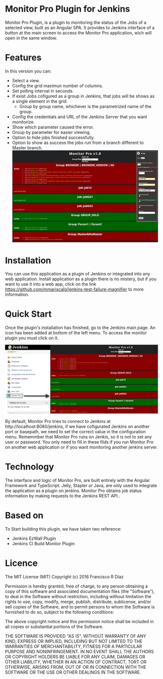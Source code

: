 # Monitor Pro Plugin for Jenkins
  Monitor Pro Plugin, is a plugin to monitoring the status of the Jobs of a selected view, built as an Angular SPA. It provides to Jenkins interface of a button at the main screen to access the Monitor Pro application, wich will open in the same window.
    
# Features
  In this version you can:
  - Select a view.
  - Config the grid maximun number of columns.
  - Set polling interval in seconds.
  - If exist Jobs cofigured as a group in Jenkins, that jobs will be shows as a single element in the grid.
    - Group by group name, whichever is the parametrized name of the group. 
  - Config the credentials and URL of the Jenkins Server that you want monitorize.
  - Show which parameter caused the error.
  - Group by parameter for easier viewing.
  - Option to hide jobs finished successfully.
  - Option to show as success the jobs run from a branch different to Master branch. 
  ![Features](doc/img.png)
  
# Installation
You can use this application as a plugin of Jenkins or integrated into any web application. Install application as a plugin there is no mistery, but if you want to use it into a web app, click on the link https://github.com/mmariscalg/jenkins-test-failure-magnifier to more information.

# Quick Start
  Once the plugin's installation has finished, go to the Jenkins main page. An icon has been added at bottom of the left menu. To access the monitor plugin you must click on it.
  
  ![Features](doc/img1.png)

By default, Monitor Pro tries to connect to Jenkins at http://localhost:8080/jenkins, if we have cofigurated Jenkins on another port or basepath, we need to set the correct value in the configuration menu. Rememmber that Monitor Pro runs on Jenkis,  so it is not to set any user or password. You only need to fill in these filds if you run Monitor Pro on another web application or if you want monitoring another jenkins server.

# Technology
  The interface and logic of Monitor Pro, are built entirely with the Angular Framework and TypeScript. Jelly, Stapler or Java, are only used to integrate the application as a plugin on jenkins. Monitor Pro obtains job status information by making requests to the Jenkins REST API..
    
# Based on
  To Start building this plugin, we have taken two reference:
- Jenkins EzWall Plugin
- Jenkins CI Build Monitor Plugin

# Licence
The MIT License (MIT)
Copyright (c) 2016 Francisco R Díaz

Permission is hereby granted, free of charge, to any person obtaining a copy of this software and associated documentation files (the "Software"), to deal in the Software without restriction, including without limitation the rights to use, copy, modify, merge, publish, distribute, sublicense, and/or sell copies of the Software, and to permit persons to whom the Software is furnished to do so, subject to the following conditions:

The above copyright notice and this permission notice shall be included in all copies or substantial portions of the Software.

THE SOFTWARE IS PROVIDED "AS IS", WITHOUT WARRANTY OF ANY KIND, EXPRESS OR IMPLIED, INCLUDING BUT NOT LIMITED TO THE WARRANTIES OF MERCHANTABILITY, FITNESS FOR A PARTICULAR PURPOSE AND NONINFRINGEMENT. IN NO EVENT SHALL THE AUTHORS OR COPYRIGHT HOLDERS BE LIABLE FOR ANY CLAIM, DAMAGES OR OTHER LIABILITY, WHETHER IN AN ACTION OF CONTRACT, TORT OR OTHERWISE, ARISING FROM, OUT OF OR IN CONNECTION WITH THE SOFTWARE OR THE USE OR OTHER DEALINGS IN THE SOFTWARE.
